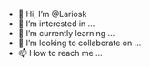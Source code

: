 - 👋 Hi, I’m @Lariosk
- 👀 I’m interested in ...
- 🌱 I’m currently learning ...
- 💞️ I’m looking to collaborate on ...
- 📫 How to reach me ...

<!---
Lariosk/Lariosk is a ✨ special ✨ repository because its `README.md` (this file) appears on your GitHub profile.
You can click the Preview link to take a look at your changes.
--->
